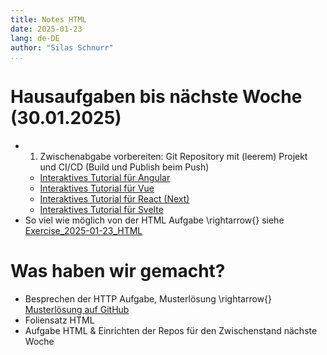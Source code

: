 ```yaml
---
title: Notes HTML
date: 2025-01-23
lang: de-DE
author: "Silas Schnurr"
...
```


# Hausaufgaben bis nächste Woche (30.01.2025)

- 1. Zwischenabgabe vorbereiten: Git Repository mit (leerem) Projekt und CI/CD (Build und Publish beim Push)
  - [Interaktives Tutorial für Angular](https://angular.dev/tutorials/learn-angular)
  - [Interaktives Tutorial für Vue](https://vuejs.org/tutorial)
  - [Interaktives Tutorial für React (Next)](https://react-tutorial.app/)
  - [Interaktives Tutorial für Svelte](https://svelte.dev/tutorial)
- So viel wie möglich von der HTML Aufgabe \rightarrow{} siehe [Exercise_2025-01-23_HTML](https://github.com/DHBW-KA-Webengineering/Lecture_Webengineering/blob/2025/Material/Notes/Exercises/Exercise_2025-01-23_HTML.md)

# Was haben wir gemacht?

- Besprechen der HTTP Aufgabe, Musterlösung \rightarrow{} [Musterlösung auf GitHub](https://github.com/DHBW-KA-Webengineering/Lecture_Code/tree/2025/02_HTTP)
- Foliensatz HTML
- Aufgabe HTML & Einrichten der Repos für den Zwischenstand nächste Woche
